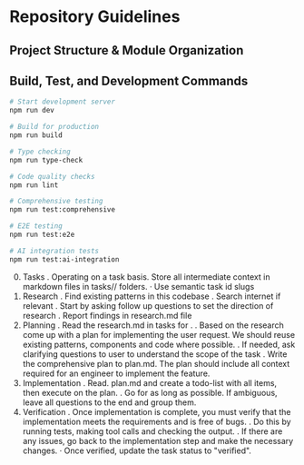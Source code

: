 # Repository Guidelines

## Project Structure & Module Organization

## Build, Test, and Development Commands

```bash
# Start development server
npm run dev

# Build for production
npm run build

# Type checking
npm run type-check

# Code quality checks
npm run lint

# Comprehensive testing
npm run test:comprehensive

# E2E testing
npm run test:e2e

# AI integration tests
npm run test:ai-integration
```

0. Tasks
. Operating on a task basis. Store all intermediate context in markdown files in tasks// folders.
· Use semantic task id slugs
1. Research
. Find existing patterns in this codebase
. Search internet if relevant
. Start by asking follow up questions to set the direction of research
. Report findings in research.md file
2. Planning
. Read the research.md in tasks for .
. Based on the research come up with a plan for implementing the user request. We should reuse existing patterns, components and code where possible.
. If needed, ask clarifying questions to user to understand the scope of the task
. Write the comprehensive plan to plan.md. The plan should include all context required for an engineer to implement the feature.
3. Implementation
. Read. plan.md and create a todo-list with all items, then execute on the plan.
 . Go for as long as possible. If ambiguous, leave all questions to the end and group them.
4. Verification
. Once implementation is complete, you must verify that the implementation meets the requirements and is free of bugs.
. Do this by running tests, making tool calls and checking the output.
. If there are any issues, go back to the implementation step and make the necessary changes.
· Once verified, update the task status to "verified".